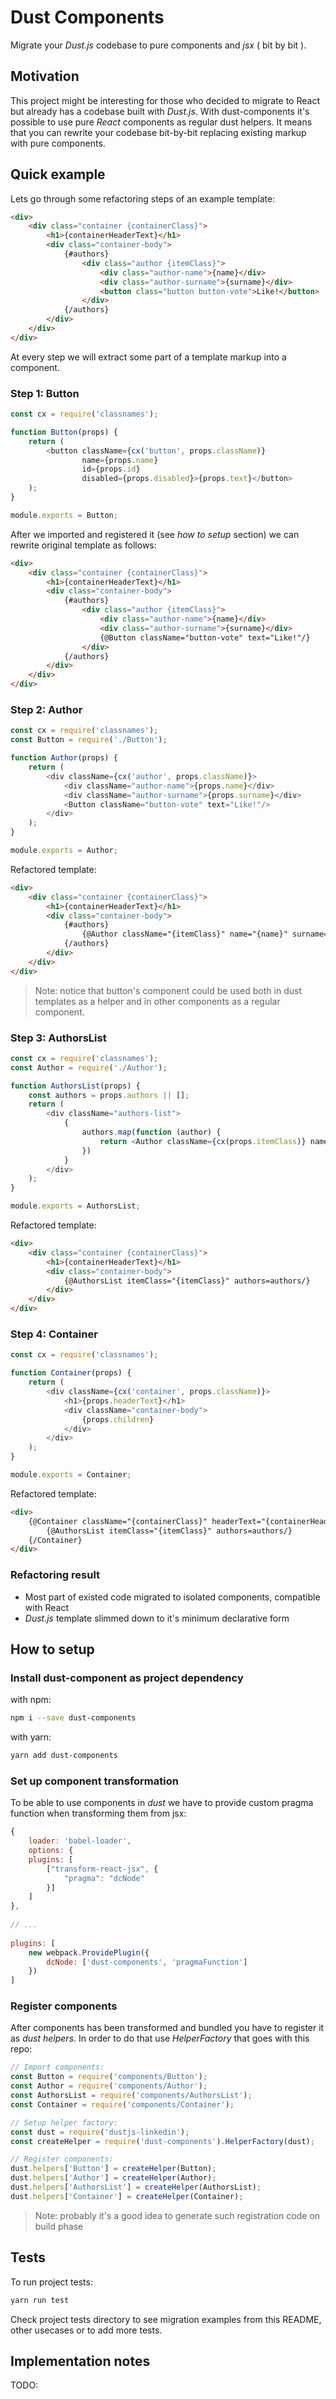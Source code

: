# Dust Components #

Migrate your *Dust.js* codebase to pure components and *jsx* ( bit by bit ).

## Motivation ##

This project might be interesting for those who decided to migrate to React but already has a codebase 
built with *Dust.js*. With dust-components it's possible to use pure *React* components as regular dust helpers.
It means that you can rewrite your codebase bit-by-bit replacing existing markup with pure components. 

## Quick example ##

Lets go through some refactoring steps of an example template:

```html
<div>
    <div class="container {containerClass}">
        <h1>{containerHeaderText}</h1>
        <div class="container-body">
            {#authors}
                <div class="author {itemClass}">
                    <div class="author-name">{name}</div>
                    <div class="author-surname">{surname}</div>
                    <button class="button button-vote">Like!</button>
                </div>
            {/authors}
        </div>
    </div>
</div>
```

At every step we will extract some part of a template markup into a component.

### Step 1: Button ###

```javascript
const cx = require('classnames');

function Button(props) {
    return (
        <button className={cx('button', props.className)}
                name={props.name}
                id={props.id}
                disabled={props.disabled}>{props.text}</button>
    );
}

module.exports = Button;

```

After we imported and registered it (see *how to setup* section) we can rewrite original template as follows:

```html
<div>
    <div class="container {containerClass}">
        <h1>{containerHeaderText}</h1>
        <div class="container-body">
            {#authors}
                <div class="author {itemClass}">
                    <div class="author-name">{name}</div>
                    <div class="author-surname">{surname}</div>
                    {@Button className="button-vote" text="Like!"/}
                </div>
            {/authors}
        </div>
    </div>
</div>
```

### Step 2: Author ###

```javascript
const cx = require('classnames');
const Button = require('./Button');

function Author(props) {
    return (
        <div className={cx('author', props.className)}>
            <div className="author-name">{props.name}</div>
            <div className="author-surname">{props.surname}</div>
            <Button className="button-vote" text="Like!"/>
        </div>
    );
}

module.exports = Author;
```

Refactored template:

```html
<div>
    <div class="container {containerClass}">
        <h1>{containerHeaderText}</h1>
        <div class="container-body">
            {#authors}
                {@Author className="{itemClass}" name="{name}" surname="{surname}"/}
            {/authors}
        </div>
    </div>
</div>
```

> Note: notice that button's component could be used both in dust templates as a 
> helper and in other components as a regular component.

### Step 3: AuthorsList ###

```javascript
const cx = require('classnames');
const Author = require('./Author');

function AuthorsList(props) {
    const authors = props.authors || [];    
    return (
        <div className="authors-list">
            {
                authors.map(function (author) {
                    return <Author className={cx(props.itemClass)} name={author.name} surname={author.surname}/>;
                })
            }
        </div>
    );
}

module.exports = AuthorsList;
```

Refactored template:

```html
<div>
    <div class="container {containerClass}">
        <h1>{containerHeaderText}</h1>
        <div class="container-body">
            {@AuthorsList itemClass="{itemClass}" authors=authors/}
        </div>
    </div>
</div>
```

### Step 4: Container ###

```javascript
const cx = require('classnames');

function Container(props) {
    return (
        <div className={cx('container', props.className)}>
            <h1>{props.headerText}</h1>
            <div className="container-body">
                {props.children}        
            </div>
        </div>
    );
}

module.exports = Container;
```

Refactored template:

```html
<div>
    {@Container className="{containerClass}" headerText="{containerHeaderText}"}
        {@AuthorsList itemClass="{itemClass}" authors=authors/}
    {/Container}
</div>
```

### Refactoring result ###

* Most part of existed code migrated to isolated components, compatible with React
* *Dust.js* template slimmed down to it's minimum declarative form


## How to setup ##

### Install dust-component as project dependency ###

with npm:
```bash
npm i --save dust-components
```

with yarn:
```bash
yarn add dust-components
```

### Set up component transformation ###

To be able to use components in *dust* we have to provide custom pragma function when transforming them from jsx:

```javascript
{
    loader: 'babel-loader',
    options: {
    plugins: [
        ["transform-react-jsx", {
            "pragma": "dcNode"
        }]
    ]
},
    
// ...
    
plugins: [
    new webpack.ProvidePlugin({
        dcNode: ['dust-components', 'pragmaFunction']
    })
]
```


### Register components ###

After components has been transformed and bundled you have to register it as *dust helpers*. 
In order to do that use *HelperFactory* that goes with this repo:

```javascript
// Import components:
const Button = require('components/Button');
const Author = require('components/Author');
const AuthorsList = require('components/AuthorsList');
const Container = require('components/Container');

// Setup helper factory:
const dust = require('dustjs-linkedin');
const createHelper = require('dust-components').HelperFactory(dust);

// Register components:
dust.helpers['Button'] = createHelper(Button);
dust.helpers['Author'] = createHelper(Author);
dust.helpers['AuthorsList'] = createHelper(AuthorsList);
dust.helpers['Container'] = createHelper(Container);
```

>
> Note: probably it's a good idea to generate such registration code on build phase
>


## Tests ##

To run project tests:

```bash
yarn run test
```

Check project tests directory to see migration examples from this README, other usecases or to add more tests.

## Implementation notes ##

TODO:

